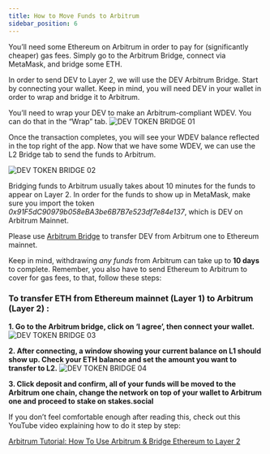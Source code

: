```yaml
---
title: How to Move Funds to Arbitrum
sidebar_position: 6
---
```


You’ll need some Ethereum on Arbitrum in order to pay for (significantly cheaper) gas fees. Simply go to the Arbitrum Bridge, connect via MetaMask, and bridge some ETH.

In order to send DEV to Layer 2, we will use the DEV Arbitrum Bridge. Start by connecting your wallet. Keep in mind, you will need DEV in your wallet in order to wrap and bridge it to Arbitrum.

You’ll need to wrap your DEV to make an Arbitrum-compliant WDEV. You can do that in the “Wrap” tab.
![DEV TOKEN BRIDGE 01](/img/stakes.social/guide-move-funds01.png)

Once the transaction completes, you will see your WDEV balance reflected in the top right of the app. Now that we have some WDEV, we can use the L2 Bridge tab to send the funds to Arbitrum.

![DEV TOKEN BRIDGE 02](/img/stakes.social/guide-move-funds02.png)

Bridging funds to Arbitrum usually takes about 10 minutes for the funds to appear on Layer 2.
In order for the funds to show up in MetaMask, make sure you import the token _0x91F5dC90979b058eBA3be6B7B7e523df7e84e137_, which is DEV on Arbitrum Mainnet.

Please use [Arbitrum Bridge](https://bridge.arbitrum.io/) to transfer DEV from Arbitrum one to Ethereum mainnet.

Keep in mind, withdrawing _any funds_ from Arbitrum can take up to **10 days** to complete.
Remember, you also have to send Ethereum to Arbitrum to cover for gas fees, to that, follow these steps:

### To transfer ETH from Ethereum mainnet (Layer 1) to Arbitrum (Layer 2) :

**1. Go to the Arbitrum bridge, click on ‘I agree’, then connect your wallet.**
![DEV TOKEN BRIDGE 03](/img/stakes.social/guide-move-funds03.png)

**2. After connecting, a window showing your current balance on L1 should show up. Check your ETH balance and set the amount you want to transfer to L2.**
![DEV TOKEN BRIDGE 04](/img/stakes.social/guide-move-funds04.png)

**3. Click deposit and confirm, all of your funds will be moved to the Arbitrum one chain, change the network on top of your wallet to Arbitrum one and proceed to stake on stakes.social**

If you don’t feel comfortable enough after reading this, check out this YouTube video explaining how to do it step by step:

[Arbitrum Tutorial: How To Use Arbitrum & Bridge Ethereum to Layer 2](https://www.youtube.com/watch?v=IxAC5Kg8B4U)
